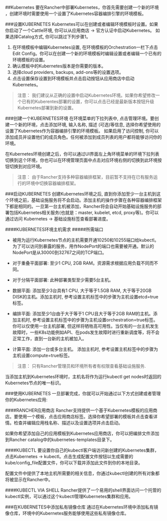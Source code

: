 ##Kubernetes
要在Rancher中部署Kubernetes，你首先需要创建一个新的环境 ，创建环境时需要使用一个设置了Kubernetes容器编排引擎的环境模板。

###设置KUBERNETES
Kubernetes可以在创建或者编辑环境模板时设置。如果你启动了一个Cattle环境, 你可以从应用商店 -> 官方认证中启动Kubernetes。 如果选择Catalog方式, 你可以跳过下列步骤1。

1. 在环境模板中编辑Kubernetes设置, 在环境模板的Orchestration一栏下点击Edit Config。你可以在创建一个新的环境模板时编辑设置或者编辑一个已有的环境模板的设置。
2. 确认模板中的Kubernetes版本是你需要的版本。
3. 选择cloud providers, backups, add-ons等的设置选项。
4. 点击设置保存设置到环境模板并点击启动按钮从应用商店中启动Kubernetes。

> 注意：
我们建议从正确的设置中启动Kubernetes环境。如果你希望修改一个已有的Kuberentes部署的设置，你可以点击已经是最新版本按钮升级Kubernetes部署到新的设置。

###创建一个KUBERNETES环境
在环境菜单的下拉列表中, 点击管理环境。要创建一个新的环境，点击添加环境, 输入名称, 描述 (可选)等信息, 选择你希望使用的设置了Kubernetes作为容器编排引擎的环境模板。 如果启用了访问控制, 你可以添加成员并设置他们的成员角色。任何被添加到成员列表的用户都将能够访问你的环境。

在Kubernetes环境创建之后，你可以通过UI界面左上角环境菜单的环境下拉列表切换到这个环境，你也可以在环境管理页面中点击对应环境右侧的切换到此环境按钮切换到对应环境。

> 注意：
由于Rancher支持多种容器编排框架，目前暂不支持在已有服务运行的环境中切换容器编排框架。

###启动KUBERNETES
创建Kubernetes环境之后, 直到你添加至少一台主机到这个环境之前，基础设施服务将不会启动。添加主机的操作步骤在各种容器编排框架下都是相同的。一旦第一台主机被添加，Rancher将会自动开始基础设施服务的部署包括Kubernetes相关服务(也就是：master, kubelet, etcd, proxy等)。你可以通过访问 Kubernetes -> 基础设施标签查看部署进度。

####KUBERNETES环境主机需求
#####所需端口
- 被用为运行Kubernetes节点的主机需要开通10250和10255端口给kubectl。为了可以访问到暴露的服务，用作NodePort的端口也需要被开通。默认的NodePort是从30000到32767之间的TCP端口。

- 对于重叠平面部署: 至少1 CPU, 2GB RAM。资源需求根据应用负载不同而不同。
- 对于分隔平面部署: 此种部署类型至少需要5台主机。
- 数据平面: 添加至少3台具有1 CPU, 大于等于1.5GB RAM, 大于等于20GB DISK的主机。添加主机时, 参考设置主机标签中的步骤为主机设置etcd=true标签。
- 编排平面: 添加至少1台由于大于等于1 CPU且大于等于2GB RAM的主机。添加主机时, 参考设置主机标签中的步骤为主机设置orchestration=true标签。你可以仅使用一台主机部署, 但这样将牺牲高可用性。当仅有的一台主机发生故障时，一些K8s功能例如API、在pods发生故障时进行重新调度等，将不会正常工作，直到一台新的主机被加入。
- 计算平面: 添加一台或多台主机。 添加主机时, 参考设置主机标签中的步骤为主机设置compute=true标签。

> 注意：
只有Rancher管理员和环境所有者有权限查看基础设施服务.

当添加主机到Kubernetes环境时，主机名将作为运行kubectl get nodes时返回的Kubernetes节点的唯一标识。

###使用KUBERNETES
一旦部署完成，你就可以开始通过以下方式创建或者管理你的Kubernetes应用:

####RANCHER应用商店
Rancher支持提供一个基于Kubernetes模板的应用商店。要使用一个模板，点击应用商店标签。选择你希望部署的模板并点击查看详情。检查并编辑应用栈名称、描述以及设置选项并点击启动。

如果你希望添加自己的应用模板到Kubernetes应用商店，你可以把编排文件添加到Rancher catalog中的kubernetes-templates目录下。

####KUBECTL
要设置你自己的kubectl客户端访问新创建的Kubernetes集群，点击Kubernetes -> kubectl。点击生成配置文件按钮以生成需要的kube/config_file配置文件，你可以下载并添加此文件到你的本地目录。

配置文件中提供了本地主机所需要的相关信息，你通过kubectl创建的所有对象都将被显示在Rancher中。

####KUBECTL VIA SHELL
Rancher提供了一个易用的shell界面访问一个托管的kubectl实例，可以通过这个kubectl管理Kubernetes集群和应用。

###在KUBERNETES中添加私有镜像仓库
通过在Kubernetes环境中添加私有镜像仓库，环境中的Kubernetes服务能够使用这些私有镜像仓库。